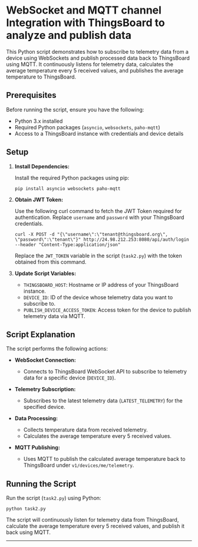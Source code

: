 # WebSocket and MQTT channel Integration with ThingsBoard to analyze and publish data

This Python script demonstrates how to subscribe to telemetry data from a device using WebSockets and publish processed data back to ThingsBoard using MQTT. It continuously listens for telemetry data, calculates the average temperature every 5 received values, and publishes the average temperature to ThingsBoard.

## Prerequisites

Before running the script, ensure you have the following:

- Python 3.x installed
- Required Python packages (`asyncio`, `websockets`, `paho-mqtt`)
- Access to a ThingsBoard instance with credentials and device details

## Setup

1. **Install Dependencies:**

   Install the required Python packages using pip:
   ```
   pip install asyncio websockets paho-mqtt
   ```

2. **Obtain JWT Token:**

   Use the following curl command to fetch the JWT Token required for authentication. Replace `username` and `password` with your ThingsBoard credentials.
   ```
   curl -X POST -d "{\"username\":\"tenant@thingsboard.org\", \"password\":\"tenant\"}" http://24.98.212.253:8080/api/auth/login --header "Content-Type:application/json"
   ```

   Replace the `JWT_TOKEN` variable in the script (`task2.py`) with the token obtained from this command.

3. **Update Script Variables:**

   - `THINGSBOARD_HOST`: Hostname or IP address of your ThingsBoard instance.
   - `DEVICE_ID`: ID of the device whose telemetry data you want to subscribe to.
   - `PUBLISH_DEVICE_ACCESS_TOKEN`: Access token for the device to publish telemetry data via MQTT.

## Script Explanation

The script performs the following actions:

- **WebSocket Connection:**
  - Connects to ThingsBoard WebSocket API to subscribe to telemetry data for a specific device (`DEVICE_ID`).

- **Telemetry Subscription:**
  - Subscribes to the latest telemetry data (`LATEST_TELEMETRY`) for the specified device.

- **Data Processing:**
  - Collects temperature data from received telemetry.
  - Calculates the average temperature every 5 received values.

- **MQTT Publishing:**
  - Uses MQTT to publish the calculated average temperature back to ThingsBoard under `v1/devices/me/telemetry`.

## Running the Script

Run the script (`task2.py`) using Python:
```
python task2.py
```

The script will continuously listen for telemetry data from ThingsBoard, calculate the average temperature every 5 received values, and publish it back using MQTT.

---
